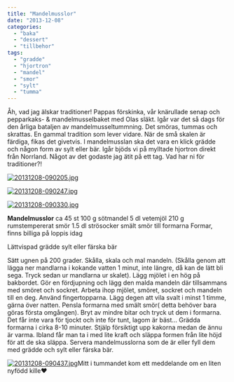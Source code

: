 ```yaml
---
title: "Mandelmusslor"
date: "2013-12-08"
categories: 
  - "baka"
  - "dessert"
  - "tillbehor"
tags: 
  - "gradde"
  - "hjortron"
  - "mandel"
  - "smor"
  - "sylt"
  - "tumma"
---
```


Åh, vad jag älskar traditioner! Pappas förskinka, vår knärullade senap och pepparkaks- & mandelmusselbaket med Olas släkt. Igår var det så dags för den årliga bataljen av mandelmusseltummning. Det smöras, tummas och skrattas. En gammal tradition som lever vidare. När de små skalen är färdiga, fikas det givetvis. I mandelmusslan ska det vara en klick grädde och någon form av sylt eller bär. Igår bjöds vi på mylltade hjortron direkt från Norrland. Något av det godaste jag ätit på ett tag. Vad har ni för traditioner?!  
  
[![20131208-090205.jpg](/static/img/20131208-090205.jpg)](http://import.local/wp-content/uploads/2013/12/20131208-090205.jpg)  
  
[![20131208-090247.jpg](/static/img/20131208-090247.jpg)](http://import.local/wp-content/uploads/2013/12/20131208-090247.jpg)  
  
[![20131208-090330.jpg](/static/img/20131208-090330.jpg)](http://import.local/wp-content/uploads/2013/12/20131208-090330.jpg)

**Mandelmusslor** ca 45 st 100 g sötmandel 5 dl vetemjöl 210 g rumstempererat smör 1.5 dl strösocker smält smör till formarna Formar, finns billiga på loppis idag

Lättvispad grädde sylt eller färska bär

Sätt ugnen på 200 grader. Skålla, skala och mal mandeln. (Skålla genom att lägga ner mandlarna i kokande vatten 1 minut, inte längre, då kan de lätt bli sega. Tryck sedan ur mandlarna ur skalet). Lägg mjölet i en hög på bakbordet. Gör en fördjupning och lägg den malda mandeln där tillsammans med smöret och sockret. Arbeta ihop mjölet, smöret, sockret och mandeln till en deg. Använd fingertopparna. Lägg degen att vila svalt i minst 1 timme, gärna över natten. Pensla formarna med smält smör( detta behöver bara göras första omgången). Bryt av mindre bitar och tryck ut dem i formarna. Det får inte vara för tjockt och inte för tunt, lagom är bäst... Grädda formarna i cirka 8-10 minuter. Stjälp försiktigt upp kakorna medan de ännu är varma. Ibland får man ta i med lite kraft och släppa formen från lite höjd för att de ska släppa. Servera mandelmusslorna som de är eller fyll dem med grädde och sylt eller färska bär.  
  
[![20131208-090437.jpg](/static/img/20131208-090437.jpg)](http://import.local/wp-content/uploads/2013/12/20131208-090437.jpg)Mitt i tummandet kom ett meddelande om en liten nyfödd kille❤
